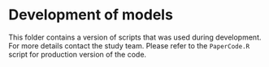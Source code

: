 # Development of models

This folder contains a version of scripts that was used during development. For more details contact the study team.
Please refer to the `PaperCode.R` script for production version of the code.
